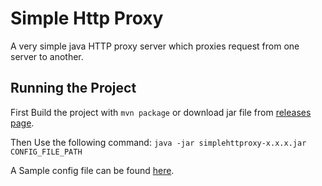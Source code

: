 # Simple Http Proxy

A very simple java HTTP proxy server which proxies request from one server to another.

## Running the Project

First Build the project with `mvn package` or download jar file from [releases page](https://github.com/mkay1375/SimpleHttpProxy/releases/).

Then Use the following command: `java -jar simplehttproxy-x.x.x.jar CONFIG_FILE_PATH`

A Sample config file can be found [here](src/test/resources/config.properties).